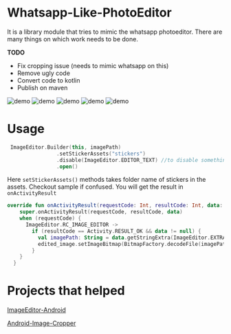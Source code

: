 # Whatsapp-Like-PhotoEditor
It is a library module that tries to mimic the whatsapp photoeditor.
There are many things on which work needs to be done.
 
 **TODO**
 * Fix cropping issue (needs to mimic whatsapp on this)
 * Remove ugly code
 * Convert code to kotlin
 * Publish on maven
 
 ![demo](https://github.com/DroidNinja/Whatsapp-Like-PhotoEditor/blob/master/screens/device-2018-05-31-164109.png?raw=true)
   ![demo](https://github.com/DroidNinja/Whatsapp-Like-PhotoEditor/blob/master/screens/device-2018-05-31-163754.png?raw=true)
   ![demo](https://github.com/DroidNinja/Whatsapp-Like-PhotoEditor/blob/master/screens/device-2018-05-31-164258.png?raw=true)
   ![demo](https://github.com/DroidNinja/Whatsapp-Like-PhotoEditor/blob/master/screens/device-2018-05-31-164411.png?raw=true)
   ![demo](https://github.com/DroidNinja/Whatsapp-Like-PhotoEditor/blob/master/screens/device-2018-05-31-164501.pngraw=true)

# Usage
```kotlin
 ImageEditor.Builder(this, imagePath)
                .setStickerAssets("stickers")
                .disable(ImageEditor.EDITOR_TEXT) //to disable something
                .open()
```

Here `setStickerAssets()` methods takes folder name of stickers in the assets. Checkout sample if confused. You will get the result in
`onActivityResult`

```kotlin
override fun onActivityResult(requestCode: Int, resultCode: Int, data: Intent?) {
    super.onActivityResult(requestCode, resultCode, data)
    when (requestCode) {
      ImageEditor.RC_IMAGE_EDITOR ->
        if (resultCode == Activity.RESULT_OK && data != null) {
          val imagePath: String = data.getStringExtra(ImageEditor.EXTRA_EDITED_PATH)
          edited_image.setImageBitmap(BitmapFactory.decodeFile(imagePath))
        }
    }
  }
```

# Projects that helped
  [ImageEditor-Android](https://github.com/siwangqishiq/ImageEditor-Android/)
  
  [Android-Image-Cropper](https://github.com/ArthurHub/Android-Image-Cropper)